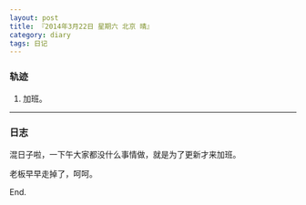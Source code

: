 ```yaml
---
layout: post
title: 『2014年3月22日 星期六 北京 晴』
category: diary
tags: 日记
---
```


### **轨迹**

1. 加班。

- - -

### **日志**

混日子啦，一下午大家都没什么事情做，就是为了更新才来加班。

老板早早走掉了，呵呵。

End.